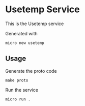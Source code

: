 # Usetemp Service

This is the Usetemp service

Generated with

```
micro new usetemp
```

## Usage

Generate the proto code

```
make proto
```

Run the service

```
micro run .
```